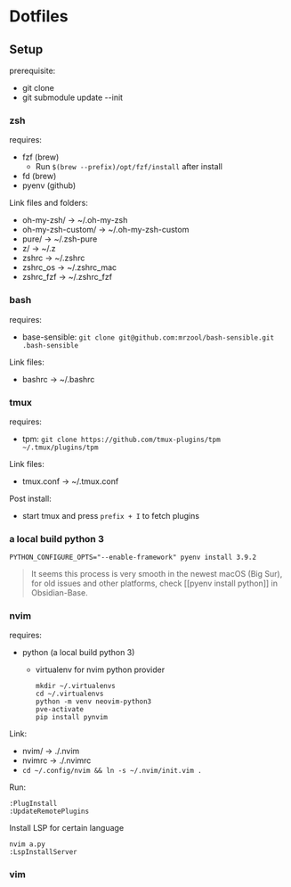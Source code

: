 # Dotfiles

## Setup

prerequisite:
- git clone
- git submodule update --init

### zsh

requires:
- fzf (brew)
  - Run `$(brew --prefix)/opt/fzf/install` after install
- fd (brew)
- pyenv (github)

Link files and folders:
- oh-my-zsh/ -> ~/.oh-my-zsh
- oh-my-zsh-custom/ -> ~/.oh-my-zsh-custom
- pure/ -> ~/.zsh-pure
- z/ -> ~/.z
- zshrc -> ~/.zshrc
- zshrc_os -> ~/.zshrc_mac
- zshrc_fzf -> ~/.zshrc_fzf

### bash

requires:
- base-sensible: `git clone git@github.com:mrzool/bash-sensible.git .bash-sensible`

Link files:
- bashrc -> ~/.bashrc

### tmux

requires:
- tpm: `git clone https://github.com/tmux-plugins/tpm ~/.tmux/plugins/tpm`

Link files:
- tmux.conf -> ~/.tmux.conf

Post install:
- start tmux and press `prefix + I` to fetch plugins

### a local build python 3

```
PYTHON_CONFIGURE_OPTS="--enable-framework" pyenv install 3.9.2
```

> It seems this process is very smooth in the newest macOS (Big Sur), for old issues and other platforms, check [[pyenv install python]] in Obsidian-Base.

### nvim

requires:
- python (a local build python 3)
  - virtualenv for nvim python provider

    ```
    mkdir ~/.virtualenvs
    cd ~/.virtualenvs
    python -m venv neovim-python3
    pve-activate
    pip install pynvim
    ```

Link:
- nvim/ -> ./.nvim
- nvimrc -> ./.nvimrc
- `cd ~/.config/nvim && ln -s ~/.nvim/init.vim .`

Run:
```
:PlugInstall
:UpdateRemotePlugins
```

Install LSP for certain language

```
nvim a.py
:LspInstallServer
```

### vim
